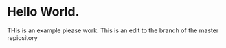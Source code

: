 # Hello World.
THis is an example please work.
This is an edit to the branch of the master repiository
